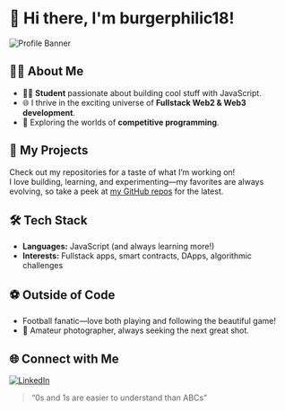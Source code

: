 # 👋 Hi there, I'm burgerphilic18!

![Profile Banner](https://images.unsplash.com/photo-1519125323398-675f0ddb6308?auto=format&fit=crop&w=1350&q=80)

## 👨‍🎓 About Me
- 🧑‍💻 **Student** passionate about building cool stuff with JavaScript.
- 🌐 I thrive in the exciting universe of **Fullstack Web2 & Web3 development**.
- 🤖 Exploring the worlds of **competitive programming**.

## 🚀 My Projects
Check out my repositories for a taste of what I’m working on!  
I love building, learning, and experimenting—my favorites are always evolving, so take a peek at [my GitHub repos](https://github.com/burgerphilic18?tab=repositories) for the latest.

## 🛠️ Tech Stack
- **Languages:** JavaScript (and always learning more!)
- **Interests:** Fullstack apps, smart contracts, DApps, algorithmic challenges

## ⚽ Outside of Code
- Football fanatic—love both playing and following the beautiful game!
- 📸 Amateur photographer, always seeking the next great shot.

## 🌐 Connect with Me
[![LinkedIn](https://img.shields.io/badge/LinkedIn-blue?logo=linkedin&logoColor=white)](https://www.linkedin.com/in/spandan-hota/)


> “0s and 1s are easier to understand than ABCs”
